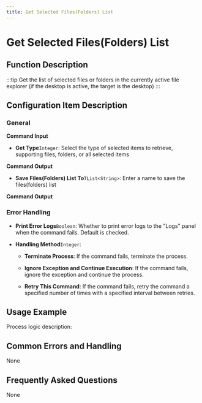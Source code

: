 ```yaml
---
title: Get Selected Files(Folders) List
---
```


# Get Selected Files(Folders) List

## Function Description

:::tip 
Get the list of selected files or folders in the currently active file explorer (if the desktop is active, the target is the desktop)
:::

## Configuration Item Description

### General

**Command Input**

- **Get Type**`Integer`: Select the type of selected items to retrieve, supporting files, folders, or all selected items


**Command Output**

- **Save Files(Folders) List To**`TList<String>`: Enter a name to save the files(folders) list


**Command Output**

### Error Handling

- **Print Error Logs**`Boolean`: Whether to print error logs to the "Logs" panel when the command fails. Default is checked. 

- **Handling Method**`Integer`:

    - **Terminate Process**: If the command fails, terminate the process.

    - **Ignore Exception and Continue Execution**: If the command fails, ignore the exception and continue the process.

    - **Retry This Command**: If the command fails, retry the command a specified number of times with a specified interval between retries.

## Usage Example

Process logic description:

## Common Errors and Handling

None

## Frequently Asked Questions

None

